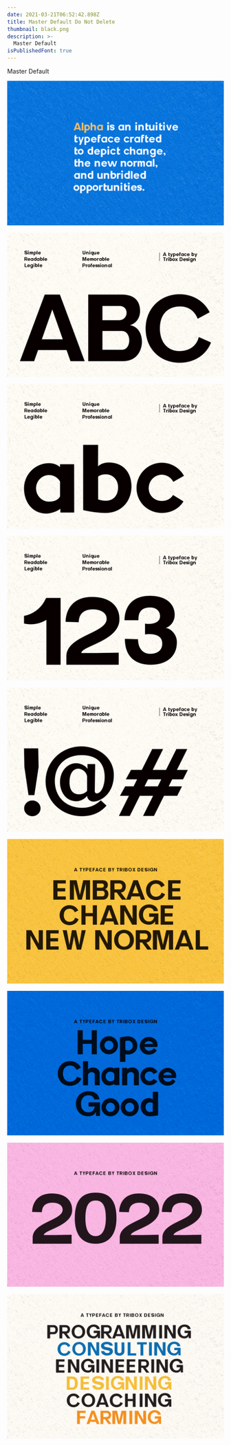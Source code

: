 ```yaml
---
date: 2021-03-21T06:52:42.898Z
title: Master Default Do Not Delete
thumbnail: black.png
description: >-
  Master Default
isPublishedFont: true
---
```

Master Default

![](artboard-1-copy.png)

![](artboard-1-copy-2.png)

![](artboard-1-copy-3.png)

![](artboard-1-copy-8.png)

![](artboard-1-copy-9.png)

![](artboard-1-copy-4.png)

![](artboard-1-copy-5.png)

![](artboard-1-copy-6.png)

![](artboard-1-copy-7.png)